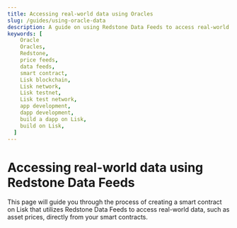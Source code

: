 ```yaml
---
title: Accessing real-world data using Oracles
slug: /guides/using-oracle-data
description: A guide on using Redstone Data Feeds to access real-world data such as asset prices, directly from your smart contracts on the Lisk testnet.
keywords: [
    Oracle
    Oracles,
    Redstone,
    price feeds,
    data feeds,
    smart contract,
    Lisk blockchain,
    Lisk network,
    Lisk testnet,
    Lisk test network,
    app development,
    dapp development,
    build a dapp on Lisk,
    build on Lisk,
  ]
---
```


# Accessing real-world data using Redstone Data Feeds

This page will guide you through the process of creating a smart contract on Lisk that utilizes Redstone Data Feeds to access real-world data, such as asset prices, directly from your smart contracts.


